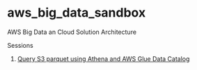 # aws_big_data_sandbox
AWS Big Data an Cloud Solution Architecture

Sessions
1. [Query S3 parquet using Athena and AWS Glue Data Catalog](Athena_on_S3.md)
